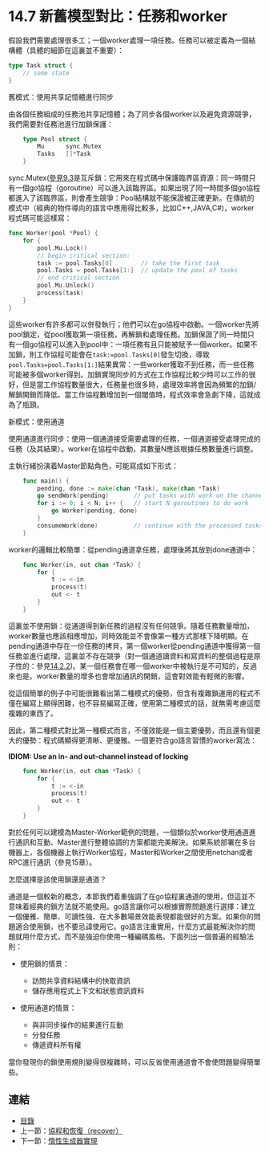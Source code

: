 # 14.7 新舊模型對比：任務和worker

假設我們需要處理很多工；一個worker處理一項任務。任務可以被定義為一個結構體（具體的細節在這裏並不重要）：

```go
type Task struct {
    // some state
}
```

舊模式：使用共享記憶體進行同步

由各個任務組成的任務池共享記憶體；為了同步各個worker以及避免資源競爭，我們需要對任務池進行加鎖保護：

```go
    type Pool struct {
        Mu      sync.Mutex
        Tasks   []*Task
    }
```
sync.Mutex([參見9.3](09.3.md)是互斥鎖：它用來在程式碼中保護臨界區資源：同一時間只有一個go協程（goroutine）可以進入該臨界區。如果出現了同一時間多個go協程都進入了該臨界區，則會產生競爭：Pool結構就不能保證被正確更新。在傳統的模式中（經典的物件導向的語言中應用得比較多，比如C++,JAVA,C#)，worker程式碼可能這樣寫：

```go
func Worker(pool *Pool) {
    for {
        pool.Mu.Lock()
        // begin critical section:
        task := pool.Tasks[0]        // take the first task
        pool.Tasks = pool.Tasks[1:]  // update the pool of tasks
        // end critical section
        pool.Mu.Unlock()
        process(task)
    }
}
```

這些worker有許多都可以併發執行；他們可以在go協程中啟動。一個worker先將pool鎖定，從pool獲取第一項任務，再解鎖和處理任務。加鎖保證了同一時間只有一個go協程可以進入到pool中：一項任務有且只能被賦予一個worker。如果不加鎖，則工作協程可能會在`task:=pool.Tasks[0]`發生切換，導致`pool.Tasks=pool.Tasks[1:]`結果異常：一些worker獲取不到任務，而一些任務可能被多個worker得到。加鎖實現同步的方式在工作協程比較少時可以工作的很好，但是當工作協程數量很大，任務量也很多時，處理效率將會因為頻繁的加鎖/解鎖開銷而降低。當工作協程數增加到一個閾值時，程式效率會急劇下降，這就成為了瓶頸。

新模式：使用通道

使用通道進行同步：使用一個通道接受需要處理的任務，一個通道接受處理完成的任務（及其結果）。worker在協程中啟動，其數量N應該根據任務數量進行調整。

主執行緒扮演着Master節點角色，可能寫成如下形式：

```go
    func main() {
        pending, done := make(chan *Task), make(chan *Task)
        go sendWork(pending)       // put tasks with work on the channel
        for i := 0; i < N; i++ {   // start N goroutines to do work
            go Worker(pending, done)
        }
        consumeWork(done)          // continue with the processed tasks
    }
```

worker的邏輯比較簡單：從pending通道拿任務，處理後將其放到done通道中：

```go
    func Worker(in, out chan *Task) {
        for {
            t := <-in
            process(t)
            out <- t
        }
    }
```

這裏並不使用鎖：從通道得到新任務的過程沒有任何競爭。隨着任務數量增加，worker數量也應該相應增加，同時效能並不會像第一種方式那樣下降明顯。在pending通道中存在一份任務的拷貝，第一個worker從pending通道中獲得第一個任務並進行處理，這裏並不存在競爭（對一個通道讀資料和寫資料的整個過程是原子性的：參見[14.2.2](14.2.md))。某一個任務會在哪一個worker中被執行是不可知的，反過來也是。worker數量的增多也會增加通訊的開銷，這會對效能有輕微的影響。

從這個簡單的例子中可能很難看出第二種模式的優勢，但含有複雜鎖運用的程式不僅在編寫上顯得困難，也不容易編寫正確，使用第二種模式的話，就無需考慮這麼複雜的東西了。

因此，第二種模式對比第一種模式而言，不僅效能是一個主要優勢，而且還有個更大的優勢：程式碼顯得更清晰、更優雅。一個更符合go語言習慣的worker寫法：

**IDIOM: Use an in- and out-channel instead of locking**

```go
    func Worker(in, out chan *Task) {
        for {
            t := <-in
            process(t)
            out <- t
        }
    }
```

對於任何可以建模為Master-Worker範例的問題，一個類似於worker使用通道進行通訊和互動、Master進行整體協調的方案都能完美解決。如果系統部署在多台機器上，各個機器上執行Worker協程，Master和Worker之間使用netchan或者RPC進行通訊（參見15章）。

怎麼選擇是該使用鎖還是通道？

通道是一個較新的概念，本節我們着重強調了在go協程裏通道的使用，但這並不意味着經典的鎖方法就不能使用。go語言讓你可以根據實際問題進行選擇：建立一個優雅、簡單、可讀性強、在大多數場景效能表現都能很好的方案。如果你的問題適合使用鎖，也不要忌諱使用它。go語言注重實用，什麼方式最能解決你的問題就用什麼方式，而不是強迫你使用一種編碼風格。下面列出一個普遍的經驗法則：

* 使用鎖的情景：
    - 訪問共享資料結構中的快取資訊
    - 儲存應用程式上下文和狀態資訊資料
  
* 使用通道的情景：
    - 與非同步操作的結果進行互動
    - 分發任務
    - 傳遞資料所有權
   
當你發現你的鎖使用規則變得很複雜時，可以反省使用通道會不會使問題變得簡單些。

## 連結

- [目錄](directory.md)
- 上一節：[協程和恢復（recover）](14.6.md)
- 下一節：[惰性生成器實現](14.8.md)